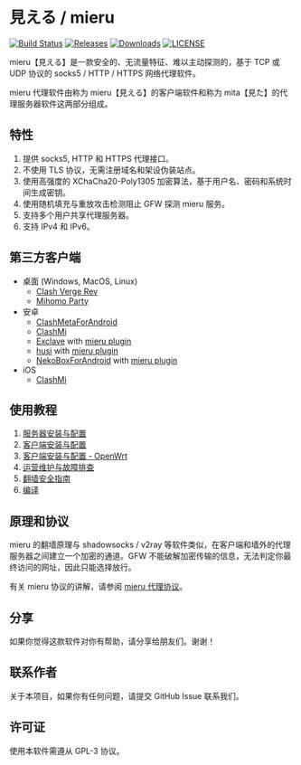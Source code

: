 # 見える / mieru

[![Build Status](https://github.com/enfein/mieru/actions/workflows/ci.yaml/badge.svg)](https://github.com/enfein/mieru/actions/workflows/ci.yaml)
[![Releases](https://img.shields.io/github/release/enfein/mieru/all.svg?style=flat)](https://github.com/enfein/mieru/releases)
[![Downloads](https://img.shields.io/github/downloads/enfein/mieru/total.svg?style=flat)](https://github.com/enfein/mieru/releases)
[![LICENSE](https://img.shields.io/github/license/enfein/mieru.svg?style=flat)](./LICENSE)

mieru【見える】是一款安全的、无流量特征、难以主动探测的，基于 TCP 或 UDP 协议的 socks5 / HTTP / HTTPS 网络代理软件。

mieru 代理软件由称为 mieru【見える】的客户端软件和称为 mita【見た】的代理服务器软件这两部分组成。

## 特性

1. 提供 socks5, HTTP 和 HTTPS 代理接口。
1. 不使用 TLS 协议，无需注册域名和架设伪装站点。
1. 使用高强度的 XChaCha20-Poly1305 加密算法，基于用户名、密码和系统时间生成密钥。
1. 使用随机填充与重放攻击检测阻止 GFW 探测 mieru 服务。
1. 支持多个用户共享代理服务器。
1. 支持 IPv4 和 IPv6。

## 第三方客户端

- 桌面 (Windows, MacOS, Linux)
  - [Clash Verge Rev](https://www.clashverge.dev/)
  - [Mihomo Party](https://mihomo.party/)
- 安卓
  - [ClashMetaForAndroid](https://github.com/MetaCubeX/ClashMetaForAndroid)
  - [ClashMi](https://clashmi.app/)
  - [Exclave](https://github.com/dyhkwong/Exclave) with [mieru plugin](https://github.com/dyhkwong/Exclave/releases?q=mieru-plugin)
  - [husi](https://github.com/xchacha20-poly1305/husi) with [mieru plugin](https://github.com/xchacha20-poly1305/husi/releases?q=plugin-mieru)
  - [NekoBoxForAndroid](https://github.com/MatsuriDayo/NekoBoxForAndroid) with [mieru plugin](https://github.com/enfein/NekoBoxPlugins)
- iOS
  - [ClashMi](https://clashmi.app/)

## 使用教程

1. [服务器安装与配置](./docs/server-install.zh_CN.md)
1. [客户端安装与配置](./docs/client-install.zh_CN.md)
1. [客户端安装与配置 - OpenWrt](./docs/client-install-openwrt.zh_CN.md)
1. [运营维护与故障排查](./docs/operation.zh_CN.md)
1. [翻墙安全指南](./docs/security.zh_CN.md)
1. [编译](./docs/compile.zh_CN.md)

## 原理和协议

mieru 的翻墙原理与 shadowsocks / v2ray 等软件类似，在客户端和墙外的代理服务器之间建立一个加密的通道。GFW 不能破解加密传输的信息，无法判定你最终访问的网址，因此只能选择放行。

有关 mieru 协议的讲解，请参阅 [mieru 代理协议](./docs/protocol.zh_CN.md)。

## 分享

如果你觉得这款软件对你有帮助，请分享给朋友们。谢谢！

## 联系作者

关于本项目，如果你有任何问题，请提交 GitHub Issue 联系我们。

## 许可证

使用本软件需遵从 GPL-3 协议。
